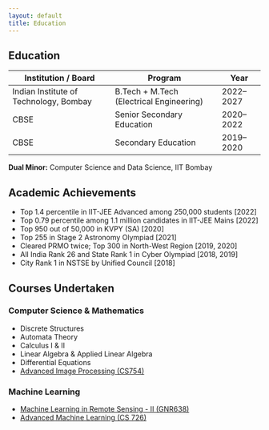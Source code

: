 ```yaml
---
layout: default
title: Education
---
```


<div class="section">
  <h2>Education</h2>

  <table>
    <thead>
      <tr>
        <th>Institution / Board</th>
        <th>Program</th>
        <th>Year</th>
      </tr>
    </thead>
    <tbody>
      <tr>
        <td>Indian Institute of Technology, Bombay</td>
        <td>B.Tech + M.Tech (Electrical Engineering)</td>
        <td>2022–2027</td>
      </tr>
      <tr>
        <td>CBSE</td>
        <td>Senior Secondary Education</td>
        <td>2020–2022</td>
      </tr>
      <tr>
        <td>CBSE</td>
        <td>Secondary Education</td>
        <td>2019–2020</td>
      </tr>
    </tbody>
  </table>

  <p><strong>Dual Minor:</strong> Computer Science and Data Science, IIT Bombay</p>
</div>

<div class="section">
  <h2>Academic Achievements</h2>

  <ul class="achievements">
    <li>Top 1.4 percentile in IIT-JEE Advanced among 250,000 students [2022]</li>
    <li>Top 0.79 percentile among 1.1 million candidates in IIT-JEE Mains [2022]</li>
    <li>Top 950 out of 50,000 in KVPY (SA) [2020]</li>
    <li>Top 255 in Stage 2 Astronomy Olympiad [2021]</li>
    <li>Cleared PRMO twice; Top 300 in North-West Region [2019, 2020]</li>
    <li>All India Rank 26 and State Rank 1 in Cyber Olympiad [2018, 2019]</li>
    <li>City Rank 1 in NSTSE by Unified Council [2018]</li>
  </ul>
</div>

<div class="section">
  <h2>Courses Undertaken</h2>

  <div class="course-columns">
    <div class="course-column">
      <h3>Computer Science & Mathematics</h3>
      <ul>
        <li>Discrete Structures</li>
        <li>Automata Theory</li>
        <li>Calculus I & II</li>
        <li>Linear Algebra & Applied Linear Algebra</li>
        <li>Differential Equations</li>
        <li><a href="https://github.com/NoviceCoderInfinity/CS_754_Advanced_Image_Processing">Advanced Image Processing (CS754)</a></li>
      </ul>
    </div>
    <div class="course-column">
      <h3>Machine Learning</h3>
      <ul>
        <li><a href="https://github.com/NoviceCoderInfinity/GNR638_Machine_Learning_for_Remote_Sensing_II">Machine Learning in Remote Sensing - II (GNR638)</a></li>
        <li><a href="https://github.com/satushparikh/CS726-assignments">Advanced Machine Learning (CS 726)</a></li>
      </ul>
    </div>
  </div>
</div>
